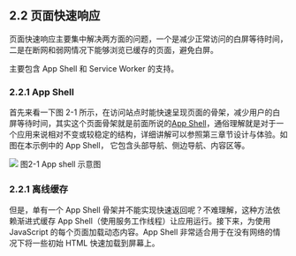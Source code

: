 ## 2.2 页面快速响应

页面快速响应主要集中解决两方面的问题，一个是减少正常访问的白屏等待时间，二是在断网和弱网情况下能够浏览已缓存的页面，避免白屏。

主要包含 App Shell 和 Service Worker 的支持。
 
### 2.2.1 App Shell

首先来看一下图 2-1 所示，在访问站点时能快速呈现页面的骨架，减少用户的白屏等待时间，其实这个页面骨架就是前面所说的[App Shell]()，通俗理解就是对于一个应用来说相对不变或较稳定的结构，详细讲解可以参照第三章节设计与体验。如图在本示例中的 App Shell， 它包含头部导航、侧边导航、内容区等。

![](https://gss0.bdstatic.com/9rkZbzqaKgQUohGko9WTAnF6hhy/assets/pwa/projects/1515680651561/appshell.png)
图2-1 App shell 示意图

### 2.2.1 离线缓存

但是，单有一个 App Shell 骨架并不能实现快速返回呢？不难理解，这种方法依赖渐进式缓存 App Shell（使用服务工作线程）让应用运行。接下来，为使用 JavaScript 的每个页面加载动态内容。App Shell 非常适合用于在没有网络的情况下将一些初始 HTML 快速加载到屏幕上。


